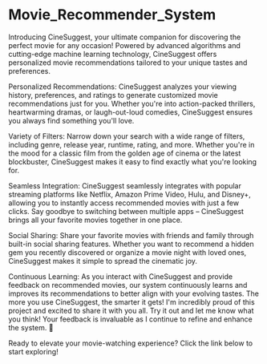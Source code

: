# Movie_Recommender_System
Introducing CineSuggest, your ultimate companion for discovering the perfect movie for any occasion! Powered by advanced algorithms and cutting-edge machine learning technology, CineSuggest offers personalized movie recommendations tailored to your unique tastes and preferences.

Personalized Recommendations: CineSuggest analyzes your viewing history, preferences, and ratings to generate customized movie recommendations just for you. Whether you're into action-packed thrillers, heartwarming dramas, or laugh-out-loud comedies, CineSuggest ensures you always find something you'll love.

Variety of Filters: Narrow down your search with a wide range of filters, including genre, release year, runtime, rating, and more. Whether you're in the mood for a classic film from the golden age of cinema or the latest blockbuster, CineSuggest makes it easy to find exactly what you're looking for.

Seamless Integration: CineSuggest seamlessly integrates with popular streaming platforms like Netflix, Amazon Prime Video, Hulu, and Disney+, allowing you to instantly access recommended movies with just a few clicks. Say goodbye to switching between multiple apps – CineSuggest brings all your favorite movies together in one place.

Social Sharing: Share your favorite movies with friends and family through built-in social sharing features. Whether you want to recommend a hidden gem you recently discovered or organize a movie night with loved ones, CineSuggest makes it simple to spread the cinematic joy.

Continuous Learning: As you interact with CineSuggest and provide feedback on recommended movies, our system continuously learns and improves its recommendations to better align with your evolving tastes. The more you use CineSuggest, the smarter it gets!
I'm incredibly proud of this project and excited to share it with you all. Try it out and let me know what you think! Your feedback is invaluable as I continue to refine and enhance the system. 💬

Ready to elevate your movie-watching experience? Click the link below to start exploring! 
